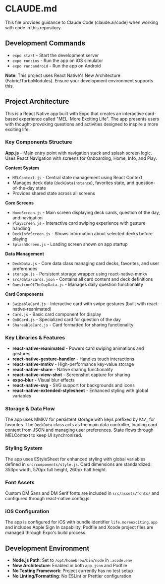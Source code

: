 # CLAUDE.md

This file provides guidance to Claude Code (claude.ai/code) when working with code in this repository.

## Development Commands

- `expo start` - Start the development server
- `expo run:ios` - Run the app on iOS simulator
- `expo run:android` - Run the app on Android

**Note**: This project uses React Native's New Architecture (Fabric/TurboModules). Ensure your development environment supports this.

## Project Architecture

This is a React Native app built with Expo that creates an interactive card-based experience called "MEL: More Exciting Life". The app presents users with thought-provoking questions and activities designed to inspire a more exciting life.

### Key Components Structure

**App.js** - Main entry point with navigation stack and splash screen logic. Uses React Navigation with screens for Onboarding, Home, Info, and Play.

**Context System**
- `MELContext.js` - Central state management using React Context
- Manages deck data (`deckDataInstance`), favorites state, and question-of-the-day state
- Provides shared state across all screens

**Core Screens**
- `HomeScreen.js` - Main screen displaying deck cards, question of the day, and navigation
- `PlayScreen.js` - Interactive card swiping experience with gesture handling
- `DeckInfoScreen.js` - Shows information about selected decks before playing
- `SplashScreen.js` - Loading screen shown on app startup

**Data Management**
- `DeckData.js` - Core data class managing card decks, favorites, and user preferences
- `storage.js` - Persistent storage wrapper using react-native-mmkv
- `src/data/cards.json` - Contains all card content and deck definitions
- `QuestionOfTheDayData.js` - Manages daily question functionality

**Card Components**
- `SwipableCard.js` - Interactive card with swipe gestures (built with react-native-reanimated)
- `Card.js` - Basic card component for display
- `QoDCard.js` - Specialized card for question of the day
- `ShareableCard.js` - Card formatted for sharing functionality

### Key Libraries & Features

- **react-native-reanimated** - Powers card swiping animations and gestures
- **react-native-gesture-handler** - Handles touch interactions
- **react-native-mmkv** - High-performance key-value storage
- **react-native-share** - Native sharing functionality
- **react-native-view-shot** - Screenshot capture for sharing
- **expo-blur** - Visual blur effects
- **react-native-svg** - SVG support for backgrounds and icons
- **react-native-extended-stylesheet** - Enhanced styling with global variables

### Storage & Data Flow

The app uses MMKV for persistent storage with keys prefixed by `FAV_` for favorites. The `DeckData` class acts as the main data controller, loading card content from JSON and managing user preferences. State flows through MELContext to keep UI synchronized.

### Styling System

The app uses EStyleSheet for enhanced styling with global variables defined in `src/components/style.js`. Card dimensions are standardized: 353px width, 570px full height, 260px half height.

### Font Assets

Custom DM Sans and DM Serif fonts are included in `src/assets/fonts/` and configured through react-native.config.js.

### iOS Configuration

The app is configured for iOS with bundle identifier `life.moreexciting.app` and includes Apple Sign In capability. Podfile and Xcode project files are managed through Expo's build process.

## Development Environment

- **Node.js Path**: Set to `/opt/homebrew/bin/node` in `.xcode.env`
- **New Architecture**: Enabled in both `app.json` and Podfile
- **No Testing Framework**: Project currently has no test setup
- **No Linting/Formatting**: No ESLint or Prettier configuration